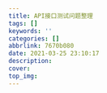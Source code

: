 ```yaml
---
title: API接口测试问题整理
tags: []
keywords: ''
categories: []
abbrlink: 7670b080
date: 2021-03-25 23:10:17
description:
cover:
top_img:
---
```






